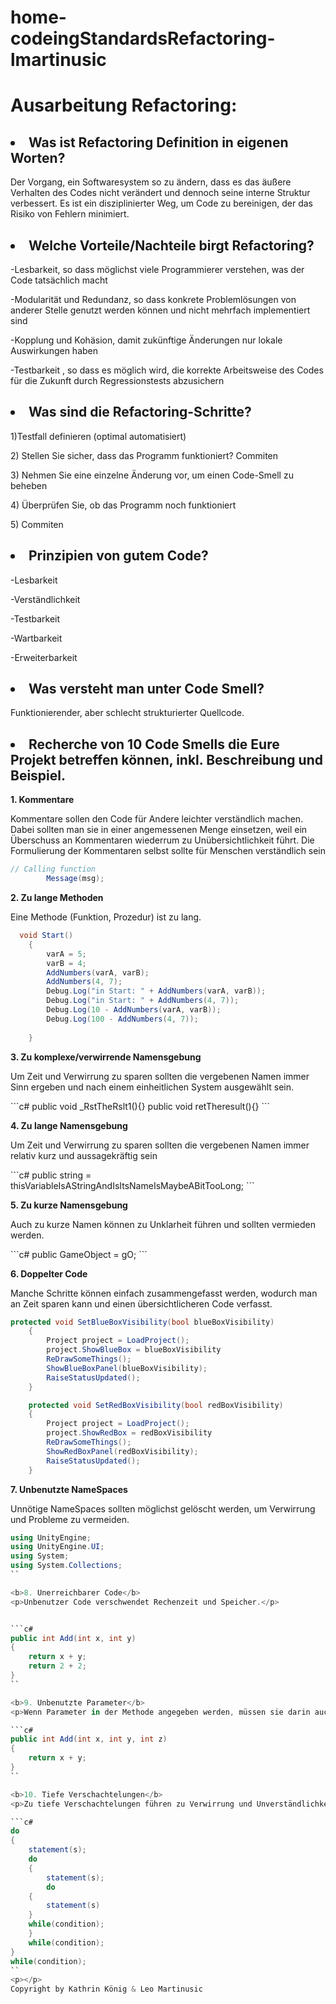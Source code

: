 # home-codeingStandardsRefactoring-lmartinusic
 <h1>
 Ausarbeitung Refactoring:
  </h1>
  <p></p>
 <h2>
  <li>Was ist Refactoring Definition in eigenen Worten?</li>
   </h2>
<p></p>
<p>Der Vorgang, ein Softwaresystem so zu ändern, dass es das äußere Verhalten des Codes nicht verändert und dennoch seine interne Struktur verbessert. Es ist ein disziplinierter Weg, um Code zu bereinigen, der das Risiko von Fehlern minimiert.</p>
 <h2>
<li>Welche Vorteile/Nachteile birgt Refactoring?</li>
    </h2>
<p></p>
<p>-Lesbarkeit, so dass möglichst viele Programmierer verstehen, was der Code tatsächlich macht</p>
<p>-Modularität und Redundanz, so dass konkrete Problemlösungen von anderer Stelle genutzt werden können und nicht mehrfach implementiert sind</p>
<p>-Kopplung und Kohäsion, damit zukünftige Änderungen nur lokale Auswirkungen haben</p>
<p>-Testbarkeit , so dass es möglich wird, die korrekte Arbeitsweise des Codes für die Zukunft durch Regressionstests abzusichern</p> 
<p></p>
 <h2>
<li>Was sind die Refactoring-Schritte?</li>
    </h2>
<p></p>
1)Testfall definieren (optimal automatisiert) 
<p></p>
2) Stellen Sie sicher, dass das Programm funktioniert? Commiten
<p></p>
3) Nehmen Sie eine einzelne Änderung vor, um einen Code-Smell zu beheben
<p></p>
4) Überprüfen Sie, ob das Programm noch funktioniert
<p></p>
5) Commiten
<p></p>
 <h2>
<li>Prinzipien von gutem Code?</li>
    </h2>
<p></p>
<p>-Lesbarkeit</p>
<p>-Verständlichkeit</p>
<p>-Testbarkeit</p>
<p>-Wartbarkeit</p>
<p>-Erweiterbarkeit</p>
<p></p>
   <h2>
<li>Was versteht man unter Code Smell?</li>
    </h2>
<p></p>
<p>Funktionierender, aber schlecht strukturierter Quellcode.</p>
<p></p>
     <h2>
<li>Recherche von 10 Code Smells die Eure Projekt betreffen können, inkl. Beschreibung und Beispiel.</li>
    </h2>
<p></p>

  <b>1. Kommentare</b>
<p>Kommentare sollen den Code für Andere leichter verständlich machen. Dabei sollten man sie in einer angemessenen Menge einsetzen, weil ein Überschuss an Kommentaren wiederrum zu Unübersichtlichkeit führt. Die Formulierung der Kommentaren selbst sollte für Menschen verständlich sein</p>

```c#
// Calling function 
        Message(msg); 
```

  <b>2. Zu lange Methoden</b>
<p>Eine Methode (Funktion, Prozedur) ist zu lang.</p>

```c#
  void Start()
    {
        varA = 5;
        varB = 4;
        AddNumbers(varA, varB);
        AddNumbers(4, 7);
        Debug.Log("in Start: " + AddNumbers(varA, varB));
        Debug.Log("in Start: " + AddNumbers(4, 7));
        Debug.Log(10 - AddNumbers(varA, varB));
        Debug.Log(100 - AddNumbers(4, 7));
        
    }
```



<b>3. Zu komplexe/verwirrende Namensgebung</b>
<p>Um Zeit und Verwirrung zu sparen sollten die vergebenen Namen immer Sinn ergeben und nach einem einheitlichen System ausgewählt sein.</p>
```c#
 public void _RstTheRslt1(){}
public void retTheresult(){}
```


<b>4. Zu lange Namensgebung</b>
<p>Um Zeit und Verwirrung zu sparen sollten die vergebenen Namen immer relativ kurz und aussagekräftig sein</p>
```c#
public string = thisVariableIsAStringAndIsItsNameIsMaybeABitTooLong;
```

<b>5. Zu kurze Namensgebung</b>
<p>Auch zu kurze Namen können zu Unklarheit führen und sollten vermieden werden.</p>
```c#
public GameObject = gO;
```


  
<b>6. Doppelter Code</b>
<p>Manche Schritte können einfach zusammengefasst werden, wodurch man an Zeit sparen kann und einen übersichtlicheren Code verfasst.</p>

```c#
protected void SetBlueBoxVisibility(bool blueBoxVisibility)
    {
        Project project = LoadProject();
        project.ShowBlueBox = blueBoxVisibility
        ReDrawSomeThings();
        ShowBlueBoxPanel(blueBoxVisibility);
        RaiseStatusUpdated();
    }

    protected void SetRedBoxVisibility(bool redBoxVisibility)
    {
        Project project = LoadProject();
        project.ShowRedBox = redBoxVisibility
        ReDrawSomeThings();
        ShowRedBoxPanel(redBoxVisibility);
        RaiseStatusUpdated();
    }
```


<b>7. Unbenutzte NameSpaces</b>
<p>Unnötige NameSpaces sollten möglichst gelöscht werden, um Verwirrung und Probleme zu vermeiden.</p>

```c#
using UnityEngine;
using UnityEngine.UI;
using System;
using System.Collections;
``

<b>8. Unerreichbarer Code</b>
<p>Unbenutzer Code verschwendet Rechenzeit und Speicher.</p>


```c#
public int Add(int x, int y)
{
    return x + y;
    return 2 + 2;
}
``

<b>9. Unbenutzte Parameter</b>
<p>Wenn Parameter in der Methode angegeben werden, müssen sie darin auch Verwendung finden.</p>

```c#
public int Add(int x, int y, int z)
{
    return x + y;
}
``

<b>10. Tiefe Verschachtelungen</b>
<p>Zu tiefe Verschachtelungen führen zu Verwirrung und Unverständlichkeit. </p>

```c#
do 
{   
    statement(s);
    do 
    {  
        statement(s);
        do
	{
	    statement(s)
	}
	while(condition);
    }
    while(condition);
}
while(condition);
``
<p></p>
Copyright by Kathrin König & Leo Martinusic
